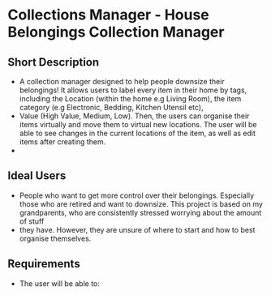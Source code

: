 # Collections Manager - House Belongings Collection Manager 
## Short Description
- A collection manager designed to help people downsize their belongings! It allows users to label every item in their home by tags, including the Location (within the home e.g Living Room), the item category (e.g Electronic, Bedding, Kitchen Utensil etc),
- Value (High Value, Medium, Low). Then, the users can organise their items virtually and move them to virtual new locations. The user will be able to see changes in the current locations of the item, as well as edit items after creating them.
- 

## Ideal Users
- People who want to get more control over their belongings. Especially those who are retired and want to downsize. This project is based on my grandparents, who are consistently stressed worrying about the amount of stuff
- they have. However, they are unsure of where to start and how to best organise themselves.

## Requirements
- The user will be able to:
